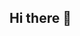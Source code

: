 ## Hi there 👋

<!--
**tang-sophia/tang-sophia** is a ✨ _special_ ✨ repository because its `README.md` (this file) appears on your GitHub profile.

Here are some ideas to get you started:

I'm a recent Brainstation graduate of the Software Engineering Bootcamp.
I'm interested in becoming a Software Engineer.
